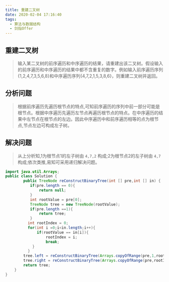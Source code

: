 ```yaml
---
title: 重建二叉树
date: 2020-02-04 17:16:40
tags:
  - 算法与数据结构
  - 剑指Offer
---
```

## 重建二叉树
> 输入某二叉树的前序遍历和中序遍历的结果，请重建出该二叉树。假设输入的前序遍历和中序遍历的结果中都不含重复的数字。例如输入前序遍历序列{1,2,4,7,3,5,6,8}和中序遍历序列{4,7,2,1,5,3,8,6}，则重建二叉树并返回。

## 分析问题
> 根据前序遍历先遍历根节点的特点,可知前序遍历的序列中前一部分可能是根节点。根据中序遍历先遍历左节点再遍历根节点的特点。在中序遍历的结果中左节点在根节点的左边。因此中序遍历中和前序遍历相等的点为根节点,节点左边可构成左子树。


## 解决问题
> 从上分析知,1为根节点1的左子树由 `4,7,2` 构成;2为根节点2的左子树由 `4,7` 构成;依次类推,易知可采用递归解决问题。
```Java
import java.util.Arrays;
public class Solution {
        public TreeNode reConstructBinaryTree(int [] pre,int [] in) {
           if(pre.length == 0){
               return null;
           }
           int rootValue = pre[0];
           TreeNode tree = new TreeNode(rootValue);
           if(pre.length ==1){
               return tree;
           }
          int rootIndex = 0;
          for(int i =0;i<in.length;i++){
              if(rootValue == in[i]){
                  rootIndex = i;
                  break;
            }
          }
        tree.left = reConstructBinaryTree(Arrays.copyOfRange(pre,1,rootIndex+1),Arrays.copyOfRange(in,0,rootIndex));
        tree.right = reConstructBinaryTree(Arrays.copyOfRange(pre,rootIndex+1,in.length),Arrays.copyOfRange(in,rootIndex+1,in.length));
        return tree;
    }
}
```



